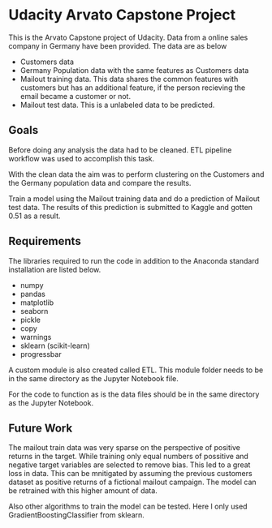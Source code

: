 # Udacity Arvato Capstone Project

This is the Arvato Capstone project of Udacity. Data from a online sales company in Germany have been provided. The data are as below

- Customers data
- Germany Population data with the same features as Customers data
- Mailout training data. This data shares the common features with customers but has an additional feature, if the person recieving the email became a customer or not.
- Mailout test data. This is a unlabeled data to be predicted.

## Goals

Before doing any analysis the data had to be cleaned. ETL pipeline workflow was used to accomplish this task.

With the clean data the aim was to perform clustering on the Customers and the Germany population data and compare the results.

Train a model using the Mailout training data and do a prediction of Mailout test data. The results of this prediction is submitted to Kaggle and gotten 0.51 as a result.

## Requirements

The libraries required to run the code in addition to the Anaconda standard installation are listed below.
- numpy
- pandas
- matplotlib
- seaborn
- pickle
- copy
- warnings
- sklearn (scikit-learn)
- progressbar

A custom module is also created called ETL. This module folder needs to be in the same directory as the Jupyter Notebook file.

For the code to function as is the data files should be in the same directory as the Jupyter Notebook.

## Future Work
The mailout train data was very sparse on the perspective of positive returns in the target. While training only equal numbers of possitive and negative target variables are selected to remove bias. This led to a great loss in data. This can be mnitigated by assuming the previous customers dataset as positive returns of a fictional mailout campaign. The model can be retrained with this higher amount of data.

Also other algorithms to train the model can be tested. Here I only used GradientBoostingClassifier from sklearn.
